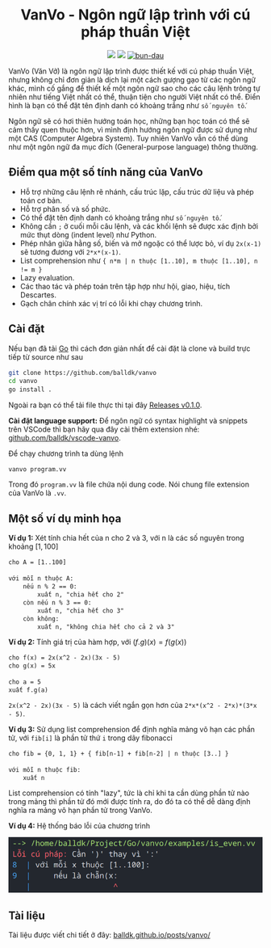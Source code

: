 <div align="center">

# VanVo - Ngôn ngữ lập trình với cú pháp thuần Việt
[![](https://raw.githubusercontent.com/webuild-community/badge/master/svg/made.svg)](https://vi.wikipedia.org/wiki/Vi%E1%BB%87t_Nam)
[![](https://img.shields.io/badge/made_with-Go-blue?logo=go)](https://go.dev/)
[![bun-dau](https://img.shields.io/badge/b%C3%BAn%20%C4%91%E1%BA%ADu-m%E1%BA%AFm%20t%C3%B4m-red?logo=undertale)](https://vi.wikipedia.org/wiki/B%C3%BAn_%C4%91%E1%BA%ADu_m%E1%BA%AFm_t%C3%B4m)

</div>


VanVo (Văn Vở) là ngôn ngữ lập trình được thiết kế với cú pháp thuần Việt, nhưng không chỉ đơn giản là dịch lại một cách gượng gạo từ các ngôn ngữ khác, mình cố gắng để thiết kế một ngôn ngữ sao cho các câu lệnh trông tự nhiên như tiếng Việt nhất có thể, thuận tiện cho người Việt nhất có thể. Điển hình là bạn có thể đặt tên định danh có khoảng trắng như `số nguyên tố`.

Ngôn ngữ sẽ có hơi thiên hướng toán học, những bạn học toán có thể sẽ cảm thấy quen thuộc hơn, vì mình định hướng ngôn ngữ được sử dụng như một CAS (Computer Algebra System). Tuy nhiên VanVo vẫn có thể dùng như một ngôn ngữ đa mục đích (General-purpose language) thông thường.

## Điểm qua một số tính năng của VanVo

-   Hỗ trợ những câu lệnh rẽ nhánh, cấu trúc lặp, cấu trúc dữ liệu và phép toán cơ bản.
-   Hỗ trợ phân số và số phức.
-   Có thể đặt tên định danh có khoảng trắng như `số nguyên tố`.
-   Không cần `;` ở cuối mỗi câu lệnh, và các khối lệnh sẽ được xác định bởi mức thụt dòng (indent level) như Python.
-   Phép nhân giữa hằng số, biến và mở ngoặc có thể lược bỏ, ví dụ `2x(x-1)` sẽ tương đương với `2*x*(x-1)`.
-   List comprehension như `{ n*m | n thuộc [1..10], m thuộc [1..10], n != m }`
-   Lazy evaluation.
-   Các thao tác và phép toán trên tập hợp như hội, giao, hiệu, tích Descartes.
-   Gạch chân chính xác vị trí có lỗi khi chạy chương trình.

## Cài đặt

Nếu bạn đã tải [Go](https://go.dev/) thì cách đơn giản nhất để cài đặt là clone và build trực tiếp từ source như sau

```bash
git clone https://github.com/balldk/vanvo
cd vanvo
go install .
```

Ngoài ra bạn có thể tải file thực thi tại đây [Releases v0.1.0](https://github.com/balldk/vanvo/releases/tag/v0.1.0).

**Cài đặt language support:** Để ngôn ngữ có syntax highlight và snippets trên VSCode thì bạn hãy qua đây cài thêm extension nhé: [github.com/balldk/vscode-vanvo](https://github.com/balldk/vscode-vanvo).

Để chạy chương trình ta dùng lệnh

```vanvo
vanvo program.vv
```

Trong đó `program.vv` là file chứa nội dung code. Nói chung file extension của VanVo là `.vv`.

## Một số ví dụ minh họa

**Ví dụ 1:** Xét tính chia hết của n cho 2 và 3, với n là các số nguyên trong khoảng $[1,100]$

```vanvo
cho A = [1..100]

với mỗi n thuộc A:
	nếu n % 2 == 0:
		xuất n, "chia hết cho 2"
	còn nếu n % 3 == 0:
		xuất n, "chia hết cho 3"
	còn không:
		xuất n, "không chia hết cho cả 2 và 3"
```

**Ví dụ 2:** Tính giá trị của hàm hợp, với $(f.g)(x) = f(g(x))$

```vanvo
cho f(x) = 2x(x^2 - 2x)(3x - 5)
cho g(x) = 5x

cho a = 5
xuất f.g(a)
```

`2x(x^2 - 2x)(3x - 5)` là cách viết ngắn gọn hơn của `2*x*(x^2 - 2*x)*(3*x - 5)`.

**Ví dụ 3:** Sử dụng list comprehension để định nghĩa mảng vô hạn các phần tử, với `fib[i]` là phần tử thứ `i` trong dãy fibonacci

```vanvo
cho fib = {0, 1, 1} + { fib[n-1] + fib[n-2] | n thuộc [3..] }

với mỗi n thuộc fib:
    xuất n
```

List comprehension có tính "lazy", tức là chỉ khi ta cần dùng phần tử nào trong mảng thì phần tử đó mới được tính ra, do đó ta có thể dễ dàng định nghĩa ra mảng vô hạn phần tử trong VanVo.

**Ví dụ 4:** Hệ thống báo lỗi của chương trình

![screenshot_error](/examples/screenshot_error.png)

## Tài liệu

Tài liệu được viết chi tiết ở đây: [balldk.github.io/posts/vanvo/](https://balldk.github.io/posts/vanvo/)
